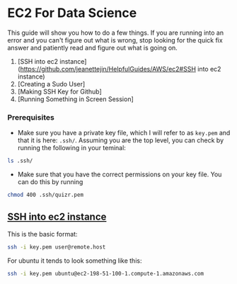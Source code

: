 # EC2 For Data Science

This guide will show you how to do a few things. If you are running into an error
and you can't figure out what is wrong, stop looking for the quick fix answer and 
patiently read and figure out what is going on.
1. [SSH into ec2 instance](https://github.com/jeanettejin/HelpfulGuides/AWS/ec2#SSH into ec2 instance)
2. [Creating a Sudo User]
3. [Making SSH Key for Github]
4. [Running Something in Screen Session]


### Prerequisites
* Make sure you have a private key file, which I will refer to as `key.pem` and that 
it is here: `.ssh/`. Assuming you are the top level, you can check by running the
following in your teminal:

```bash
ls .ssh/
```

* Make sure that you have the correct permissions on your key file. You can do this 
by running
```bash
chmod 400 .ssh/quizr.pem
```


## [SSH into ec2 instance](https://docs.aws.amazon.com/AWSEC2/latest/UserGuide/AccessingInstancesLinux.html)

This is the basic format:

```bash
ssh -i key.pem user@remote.host
```

For ubuntu it tends to look something like this:

```bash
ssh -i key.pem ubuntu@ec2-198-51-100-1.compute-1.amazonaws.com
```

